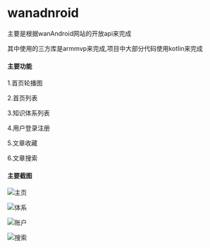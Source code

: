 # wanadnroid

主要是根据wanAndroid网站的开放api来完成

其中使用的三方库是armmvp来完成,项目中大部分代码使用kotlin来完成

#### 主要功能

1.首页轮播图

2.首页列表

3.知识体系列表

4.用户登录注册

5.文章收藏

6.文章搜索

#### 主要截图

![主页](https://github.com/yihu5566/wanadnroid/tree/master/image/Screenshot_1540885372.png)

![体系](https://github.com/yihu5566/wanadnroid/tree/master/image/Screenshot_1540885709.png)



![账户](https://github.com/yihu5566/wanadnroid/tree/master/image/Screenshot_1540885378.png)



![搜索](https://github.com/yihu5566/wanadnroid/tree/master/image/Screenshot_1540885390.png)
